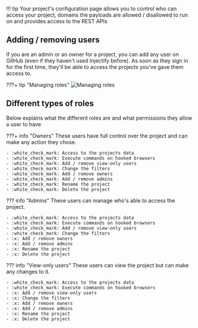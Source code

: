 !!! tip
    Your project's configuration page allows you to control who can access your project, domains the payloads are allowed / disallowed to run on and provides access to the REST APIs

## Adding / removing users
If you are an admin or an owner for a project, you can add any user on GitHub (even if they haven't used Injectify before). As soon as they sign in for the first time, they'll be able to access the projects you've gave them access to.

???+ tip "Managing roles"
    ![Managing roles](https://i.imgur.com/A0bthXT.gif)

## Different types of roles
Below explains what the different roles are and what permissions they allow a user to have

???+ info "Owners"
    These users have full control over the project and can make any action they chose.

    - :white_check_mark: Access to the projects data
    - :white_check_mark: Execute commands on hooked browsers
    - :white_check_mark: Add / remove view-only users
    - :white_check_mark: Change the filters
    - :white_check_mark: Add / remove owners
    - :white_check_mark: Add / remove admins
    - :white_check_mark: Rename the project
    - :white_check_mark: Delete the project

??? info "Admins"
    These users can manage who's able to access the project.

    - :white_check_mark: Access to the projects data
    - :white_check_mark: Execute commands on hooked browsers
    - :white_check_mark: Add / remove view-only users
    - :white_check_mark: Change the filters
    - :x: Add / remove owners
    - :x: Add / remove admins
    - :x: Rename the project
    - :x: Delete the project

??? info "View-only users"
    These users can view the project but can make any changes to it.

    - :white_check_mark: Access to the projects data
    - :white_check_mark: Execute commands on hooked browsers
    - :x: Add / remove view-only users
    - :x: Change the filters
    - :x: Add / remove owners
    - :x: Add / remove admins
    - :x: Rename the project
    - :x: Delete the project